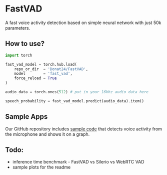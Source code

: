 # FastVAD
A fast voice activity detection based on simple neural network with just 50k parameters.

## How to use?

```python
import torch

fast_vad_model = torch.hub.load(
    repo_or_dir  = 'Donat24/FastVAD',
    model        = 'fast_vad',
    force_reload = True
)

audio_data = torch.ones(512) # put in your 16khz audio data here 

speech_probability = fast_vad_model.predict(audio_data).item()

```

## Sample Apps 

Our GitHub repository includes [sample code](https://github.com/Donat24/FastVAD/blob/main/examples/comparison.py) that detects voice activity from the microphone and shows it on a graph.


## Todo:

* inference time benchmark - FastVAD vs Silerio vs WebRTC VAD
* sample plots for the readme

